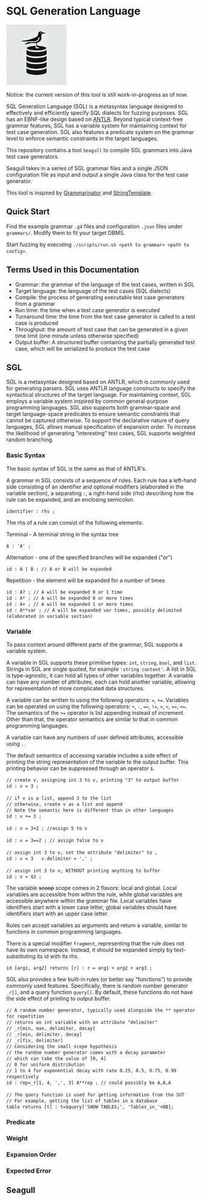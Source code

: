 # SQL Generation Language
<img src="fig/seagull_logo.jpg" alt="logo" width="160"/>

Notice: the current version of this tool is still work-in-progress as of now.

SQL Generation Language (SGL) is a metasyntax language designed to effectively and efficiently specify SQL dialects for fuzzing purposes.
SGL has an EBNF-like design based on [ANTLR](www.antlr.org). Beyond typical context-free grammar features, SGL has a variable system for maintaining context for test case generation. SGL also features a predicate system on the grammar level to enforce semantic constraints in the target languages.

This repository contains a tool `Seagull` to compile SGL grammars into Java test case generators.

Seagull takes in a series of SGL grammar files and a single JSON configuration file as input and output a single Java class for the test case generator.

This tool is inspired by [Grammarinator](https://github.com/renatahodovan/grammarinator) and [StringTemplate](https://github.com/antlr/stringtemplate4/tree/master).

## Quick Start

Find the example grammar `.g4` files and configuration `.json` files under `grammars/`.
Modify them to fit your target DBMS.

Start fuzzing by executing `./scripts/run.sh <path to grammar> <path to config>`.

## Terms Used in this Documentation

- Grammar: the grammar of the language of the test cases, written in SGL
- Target language: the language of the test cases (SQL dialects)
- Compile: the process of generating executable test case generators from a grammar
- Run time: the time when a test case generator is executed
- Turnaround time: the time from the test case generator is called to a test case is produced
- Throughput: the amount of test case that can be generated in a given time limit (one minute unless otherwise specified)
- Output buffer: A structured buffer containing the partially generated test case, which will be serialized to produce the test case

## SGL

SGL is a metasyntax designed based on ANTLR, which is commonly used for generating parsers.
SGL uses ANTLR language constructs to specify the syntactical structures of the target language.
For maintaining context, SGL employs a variable system inspired by common general-purpose programming languages.
SGL also supports both grammar-space and target language-space predicates to ensure semantic constraints that cannot be captured otherwise.
To support the declarative nature of query languages, SGL allows manual specification of expansion order.
To increase the likelihood of generating "interesting" test cases, SGL supports weighted random branching.

### Basic Syntax
The basic syntax of SGL is the same as that of ANTLR's.

A grammar in SGL consists of a sequence of rules.
Each rule has a left-hand side consisting of an identifier and optional modifiers (elaborated in the variable section),
a separating `:`,
a right-hand side (rhs) describing how the rule can be expanded, and an enclosing semicolon.
```
identifier : rhs ;
```

The rhs of a rule can consist of the following elements:

Terminal - A terminal string in the syntax tree
```
A : 'A' ;
```

Alternation - one of the specified branches will be expanded ("or")
```
id : A | B ; // A or B will be expanded
```

Repetition - the element will be expanded for a number of times
```
id : A? ; // A will be expanded 0 or 1 time
id : A* ; // A will be expanded 0 or more times
id : A+ ; // A will be expanded 1 or more times
id : A**var ; // A will be expanded var times, possibly delimited (elaborated in variable section)
```

### Variable
To pass context around different parts of the grammar, SGL supports a variable system.

A variable in SGL supports these primitive types: `int`, `string`, `bool`, and `list`.
Strings in SGL are single quoted, for example `'string content'`.
A list in SGL is type-agnostic, it can hold all types of other variables together.
A variable can have any number of attributes, each can hold another variable,
allowing for representation of more complicated data structures.

A variable can be written to using the following operators: `=`, `+=`.
Variables can be operated on using the following operators: `+`, `-`, `==`, `!=`, `>`, `<`, `>=`, `<=`.
The semantics of the `+=` operator is list appending instead of increment.
Other than that, the operator semantics are similar to that in common programming languages.

A variable can have any numbers of user defined attributes, accessible using `.`.

The default semantics of accessing variable includes a side effect of printing the string representation of the variable to the output buffer.
This printing behavior can be suppressed through an operator `$`. 
```
// create v, assigning int 3 to v, printing "3" to output buffer
id : v = 3 ;

// if v is a list, append 3 to the list
// otherwise, create v as a list and append
// Note the semantic here is different than in other languages
id : v += 3 ; 

id : v = 3+2 ; //assign 5 to v 

id : v = 3==2 ; // assign false to v

// assign int 3 to v, set the attribute "delimiter" to ,
id : v = 3   v.delimiter = ',' ;

// assign int 3 to v, WITHOUT printing anything to buffer
id : v = $3 ;
```

The variable ~~scoop~~ scope comes in 2 flavors: local and global.
Local variables are accessible from within the rule, while global variables are accessible anywhere within the grammar file.
Local variables have identifiers start with a lower case letter, global variables should have identifiers start with an upper case letter.

Rules can accept variables as arguments and return a variable, similar to functions in common programming languages.

There is a special modifier `fragment`, representing that the rule does not have its own namespace.
Instead, it should be expanded simply by text-substituting its id with its rhs.
```
id [arg1, arg2] returns [r] : r = arg1 + arg2 + arg3 ;
```
SGL also provides a few built-in rules (or better say "functions") to provide commonly used features.
Specifically, there is random number generator `_r[]`, and a query function `query[]`.
By default, these functions do not have the side effect of printing to output buffer.
```
// A random number generator, typically used alongside the ** operator for repetition
// returns an int variable with an attribute "delimiter"
// _r[min, max, delimiter, decay]
// _r[min, delimiter, decay]
// _r[fix, delimiter]
// Considering the small scope hypothesis
// the random number generator comes with a decay parameter
// which can take the value of [0, 4]
// 0 for uniform distribution
// 1 to 4 for exponential decay with rate 0.25, 0.5, 0.75, 0.99 respectively
id : rep=_r[1, 4, ',', 3] A**rep ; // could possibly be A,A,A

// The query function is used for getting information from the SUT
// For example, getting the list of tables in a database
table returns [t] : t=$query['SHOW TABLES;', 'Tables_in_'+DB];
```


### Predicate

### Weight

### Expansion Order

### Expected Error

## Seagull